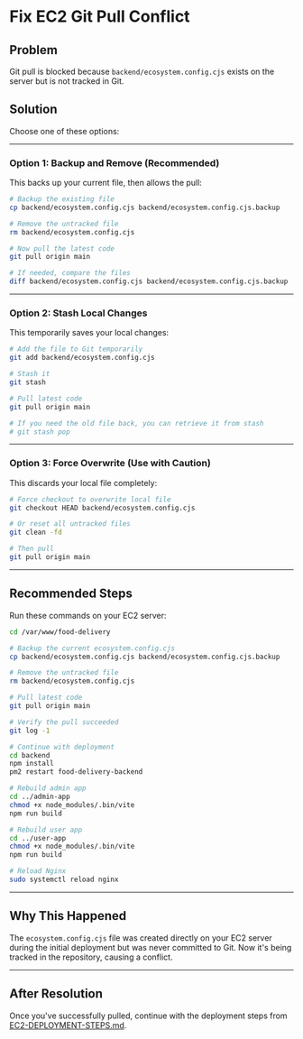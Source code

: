 # Fix EC2 Git Pull Conflict

## Problem
Git pull is blocked because `backend/ecosystem.config.cjs` exists on the server but is not tracked in Git.

## Solution

Choose one of these options:

---

### Option 1: Backup and Remove (Recommended)

This backs up your current file, then allows the pull:

```bash
# Backup the existing file
cp backend/ecosystem.config.cjs backend/ecosystem.config.cjs.backup

# Remove the untracked file
rm backend/ecosystem.config.cjs

# Now pull the latest code
git pull origin main

# If needed, compare the files
diff backend/ecosystem.config.cjs backend/ecosystem.config.cjs.backup
```

---

### Option 2: Stash Local Changes

This temporarily saves your local changes:

```bash
# Add the file to Git temporarily
git add backend/ecosystem.config.cjs

# Stash it
git stash

# Pull latest code
git pull origin main

# If you need the old file back, you can retrieve it from stash
# git stash pop
```

---

### Option 3: Force Overwrite (Use with Caution)

This discards your local file completely:

```bash
# Force checkout to overwrite local file
git checkout HEAD backend/ecosystem.config.cjs

# Or reset all untracked files
git clean -fd

# Then pull
git pull origin main
```

---

## Recommended Steps

Run these commands on your EC2 server:

```bash
cd /var/www/food-delivery

# Backup the current ecosystem.config.cjs
cp backend/ecosystem.config.cjs backend/ecosystem.config.cjs.backup

# Remove the untracked file
rm backend/ecosystem.config.cjs

# Pull latest code
git pull origin main

# Verify the pull succeeded
git log -1

# Continue with deployment
cd backend
npm install
pm2 restart food-delivery-backend

# Rebuild admin app
cd ../admin-app
chmod +x node_modules/.bin/vite
npm run build

# Rebuild user app
cd ../user-app
chmod +x node_modules/.bin/vite
npm run build

# Reload Nginx
sudo systemctl reload nginx
```

---

## Why This Happened

The `ecosystem.config.cjs` file was created directly on your EC2 server during the initial deployment but was never committed to Git. Now it's being tracked in the repository, causing a conflict.

---

## After Resolution

Once you've successfully pulled, continue with the deployment steps from [EC2-DEPLOYMENT-STEPS.md](EC2-DEPLOYMENT-STEPS.md).
